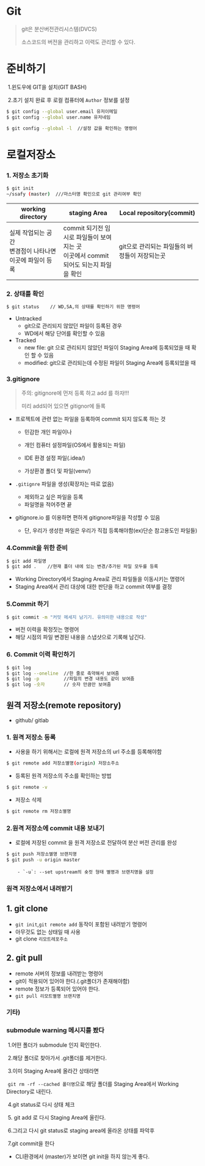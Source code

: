 # Git

> git은 분산버전관리시스템(DVCS)
>
> 소스코드의 버전을 관리하고 이력도 관리할 수 있다.

# 준비하기

​	1.윈도우에 GIT을 설치(GIT BASH)

​	2.초기 설치 완료 후 로컬 컴퓨터에 `Author` 정보를 설정

``` bash
$ git config --global user.email 유저이메일
$ git config --global user.name 유저네임

$ git config --global -l  //설정 값을 확인하는 명령어
```



# 로컬저장소

### 1. 저장소 초기화

```bash
$ git init
~/ssafy (master)  ///마스터명 확인으로 git 관리여부 확인
```

| working directory                                            | staging Area                                                 | Local repository(commit)                      |
| ------------------------------------------------------------ | ------------------------------------------------------------ | --------------------------------------------- |
| 실제 작업되는 공간<br />변경점이 나타나면 이곳에 파일이 등록 | commit 되기전 임시로 파일들이 보여지는 곳 <br />이곳에서 commit 되어도 되는지 파일을 확인 | git으로 관리되는 파일들의 버정들이 저장되는곳 |

### 2. 상태를 확인

``` bash
$ git status    // WD,SA,의 상태를 확인하기 위한 명령어
```

- Untracked
  - git으로 관리되지 않았던 파일이 등록된 경우
  - WD에서 해당 단어를 확인할 수 있음
- Tracked
  - new file: git 으로 관리되지 않았던 파일이 Staging Area에 등록되었을 때 확인 할 수 있음
  - modified: git으로 관리되는데 수정된 파일이 Staging Area에 등록되었을 때

### 3.gitignore

> 주의: gitignore에 먼저 등록 하고 add 를 하자!!!
>
> 미리 add되어 있으면 gitignor에 들록

- 프로젝트에 관련 없는 파일을 등록하여 commit 되지 않도록 하는 것

  - 민감한 개인 파일이나 

  - 개인 컴퓨터 설정파일(OS에서 활용되는 파일)
  -  IDE 환경 설정 파일(.idea/)
  - 가상환경 폴더 및 파일(venv/)

- `.gitignre` 파일을 생성(확장자는 따로 없음)

  - 제외하고 싶은 파일을 등록
  - 파일명을 적어주면 끝

- gitignore.io 를 이용하면 편하게 gitignore파일을 작성할 수 있음

  - 단, 우리가 생성한 파일은 우리가 직접 등록해야함(ex)단순 참고용도인 파일들)

### 4.Commit을 위한 준비

```bash
$ git add 파일명
$ git add .    //현재 폴더 내에 있는 변경/추가된 파일 모두를 등록
```

- Working Directory에서 Staging Area로 관리 파일들을 이동시키는 명령어
- Staging Area에서 관리 대상에 대한 판단을 하고 commit 여부를 결정

### 5.Commit 하기

```bash
$ git commit -m "커밋 메세지 남기기. 유의미한 내용으로 작성"
```

- 버전 이력을 확정짓는 명령어
- 해당 시점의 파일 변경된 내용을 스냅샷으로 기록해 남긴다.

### 6. Commit 이력 확인하기

```bash
$ git log
$ git log --oneline  //한 줄로 축약해서 보여줌
$ git log -p         //파일의 변경 내용도 같이 보여줌
$ git log -숫자       // 숫자 만큼만 보여줌
```



## 원격 저장소(remote repository)

- github/ gitlab	

### 1. 원격 저장소 등록

- 사용을 하기 위해서는 로컬에 원격 저장소의  url 주소를 등록해야함  

  

```bash
$ git remote add 저장소별명(origin) 저장소주소
```

- 등록된 원격 저장소의 주소를 확인하는 방법

``` bash
$ git remote -v
```

- 저장소 삭제

```bash
$ git remote rm 저장소별명
```



### 2.원격 저장소에 commit 내용 보내기

- 로컬에 저장된 commit 을 원격 저장소로 전달하여 분산 버전 관리를 완성

```bash
$ git push 저장소별명 브랜치명
$ git push -u origin master
```

		- `-u`: --set upstream의 숏컷 형태 별명과 브랜치명을 설정





### 원격 저장소에서 내려받기

## 1. git clone

- `git init`,`git remote add` 동작이 포함된 내려받기 명령어
- 아무것도 없는 상태일 때 사용
- git clone `리모트레포주소`



## 2. git pull

- remote 서버의 정보를 내려받는 명령어
- git이 적용되어 있어야 한다.(.git폴더가 존재해야함)
- remote 정보가 등록되어 있어야 한다.
- `git pull 리모트별명 브랜치명`





### 기타)

### submodule warning 메시지를 봤다

​	1.어떤 폴더가 submodule 인지 확인한다.

​	2.해당 폴더로 찾아가서 .git폴더를 제거한다.

​	3.이미 Staging Area에 올라간 상태라면

​		`git rm -rf --cached 폴더명`으로 해당 폴더를 Staging Area에서 Working Directory로 내린다.

​	4.git status로 다시 상태 체크

​	5. git add 로 다시 Staging Area에 올린다.

​	6.그리고 다시 git status로 staging area에 올라온 상태를 파악후

​	7.git commit을 한다

- CLI환경에서 (master)가 보이면  git init을 하지 않는게 좋다.
